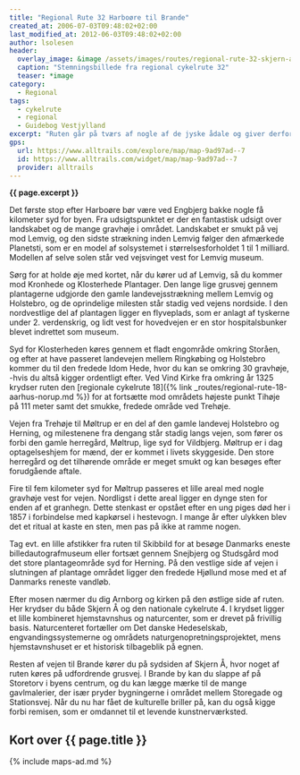 ```yaml
---
title: "Regional Rute 32 Harboøre til Brande"
created_at: 2006-07-03T09:48:02+02:00
last_modified_at: 2012-06-03T09:48:02+02:00
author: lsolesen
header:
  overlay_image: &image /assets/images/routes/regional-rute-32-skjern-aa-horsens.jpg
  caption: "Stemningsbillede fra regional cykelrute 32"
  teaser: *image
category:
  - Regional
tags:
  - cykelrute
  - regional
  - Guidebog Vestjylland
excerpt: "Ruten går på tværs af nogle af de jyske ådale og giver derfor mulighed for at opleve nogle gode udsigter. Du bringes bl.a. tæt forbi udspringet af Skjern Å, som er en del af Danmarks største naturgenopretningsprojekt."
gps:
  url: https://www.alltrails.com/explore/map/map-9ad97ad--7
  id: https://www.alltrails.com/widget/map/map-9ad97ad--7
  provider: alltrails
---
```


**{{ page.excerpt }}**

Det første stop efter Harboøre bør være ved Engbjerg bakke nogle få kilometer syd for byen. Fra udsigtspunktet er der en fantastisk udsigt over landskabet og de mange gravhøje i området. Landskabet er smukt på vej mod Lemvig, og den sidste strækning inden Lemvig følger den afmærkede Planetsti, som er en model af solsystemet i størrelsesforholdet 1 til 1 milliard. Modellen af selve solen står ved vejsvinget vest for Lemvig museum.

Sørg for at holde øje med kortet, når du kører ud af Lemvig, så du kommer mod Kronhede og Klosterhede Plantager. Den lange lige grusvej gennem plantagerne udgjorde den gamle landevejsstrækning mellem Lemvig og Holstebro, og de oprindelige milesten står stadig ved vejens nordside. I den nordvestlige del af plantagen ligger en flyveplads, som er anlagt af tyskerne under 2. verdenskrig, og lidt vest for hovedvejen er en stor hospitalsbunker blevet indrettet som museum.

Syd for Klosterheden køres gennem et fladt engområde omkring Storåen, og efter at have passeret landevejen mellem Ringkøbing og Holstebro kommer du til den fredede Idom Hede, hvor du kan se omkring 30 gravhøje, -hvis du altså kigger ordentligt efter. Ved Vind Kirke fra omkring år 1325 krydser ruten den [regionale cykelrute 18]({% link _routes/regional-rute-18-aarhus-norup.md %}) for at fortsætte mod områdets højeste punkt Tihøje på 111 meter samt det smukke, fredede område ved Trehøje.
 
Vejen fra Trehøje til Møltrup er en del af den gamle landevej Holstebro og Herning, og milestenene fra dengang står stadig langs vejen, som fører os forbi den gamle herregård, Møltrup, lige syd for Vildbjerg. Møltrup er i dag optagelseshjem for mænd, der er kommet i livets skyggeside. Den store herregård og det tilhørende område er meget smukt og kan besøges efter forudgående aftale.

Fire til fem kilometer syd for Møltrup passeres et lille areal med nogle gravhøje vest for vejen. Nordligst i dette areal ligger en dynge sten for enden af et granhegn. Dette stenkast er opstået efter en ung piges død her i 1857 i forbindelse med kapkørsel i hestevogn. I mange år efter ulykken blev det et ritual at kaste en sten, men pas på ikke at ramme nogen.
 
Tag evt. en lille afstikker fra ruten til Skibbild for at besøge Danmarks eneste billedautografmuseum eller fortsæt gennem Snejbjerg og Studsgård mod det store plantageområde syd for Herning. På den vestlige side af vejen i slutningen af plantage området ligger den fredede Hjøllund mose med et af Danmarks reneste vandløb.
 
Efter mosen nærmer du dig Arnborg og kirken på den østlige side af ruten. Her krydser du både Skjern Å og den nationale cykelrute 4. I krydset ligger et lille kombineret hjemstavnshus og naturcenter, som er drevet på frivillig basis. Naturcenteret fortæller om Det danske Hedeselskab, engvandingssystemerne og områdets naturgenopretningsprojektet, mens hjemstavnshuset er et historisk tilbageblik på egnen.

Resten af vejen til Brande kører du på sydsiden af Skjern Å, hvor noget af ruten køres på udfordrende grusvej. I Brande by kan du slappe af på Storetorv i byens centrum, og du kan lægge mærke til de mange gavlmalerier, der især pryder bygningerne i området mellem Storegade og Stationsvej. Når du nu har fået de kulturelle briller på, kan du også kigge forbi remisen, som er omdannet til et levende kunstnerværksted.

## Kort over {{ page.title }}

{% include maps-ad.md %}
